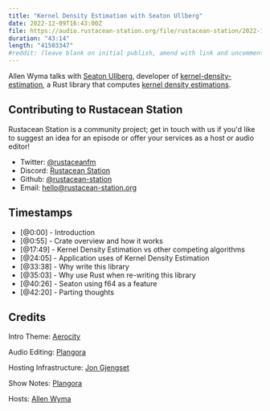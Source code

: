 ```yaml
---
title: "Kernel Density Estimation with Seaton Ullberg"
date: 2022-12-09T16:43:00Z
file: https://audio.rustacean-station.org/file/rustacean-station/2022-12-09-seaton-ullberg.mp3
duration: "43:14"
length: "41503347"
#reddit: (leave blank on initial publish, amend with link and uncomment this line after Reddit thread has been posted)
---
```

Allen Wyma talks with [Seaton Ullberg](https://github.com/seatonullberg), developer of [kernel-density-estimation](https://github.com/seatonullberg/kernel-density-estimation), a Rust library that computes [kernel density estimations](https://en.wikipedia.org/wiki/Kernel_density_estimation).

## Contributing to Rustacean Station

Rustacean Station is a community project; get in touch with us if you'd like to suggest an idea for an episode or offer your services as a host or audio editor!

- Twitter: [@rustaceanfm](https://twitter.com/rustaceanfm)
- Discord: [Rustacean Station](https://discord.gg/cHc3Gyc)
- Github: [@rustacean-station](https://github.com/rustacean-station/)
- Email: [hello@rustacean-station.org](mailto:hello@rustacean-station.org)

## Timestamps
- [@0:00] - Introduction
- [@0:55] - Crate overview and how it works
- [@17:49] - Kernel Density Estimation vs other competing algorithms
- [@24:05] - Application uses of Kernel Density Estimation
- [@33:38] - Why write this library
- [@35:03] - Why use Rust when re-writing this library
- [@40:26] - Seaton using f64 as a feature
- [@42:20] - Parting thoughts

## Credits
Intro Theme: [Aerocity](https://twitter.com/AerocityMusic)

Audio Editing: [Plangora](https://twitter.com/plangora)

Hosting Infrastructure: [Jon Gjengset](https://twitter.com/jonhoo/)

Show Notes: [Plangora](https://twitter.com/plangora)

Hosts: [Allen Wyma](https://twitter.com/allenwyma)
